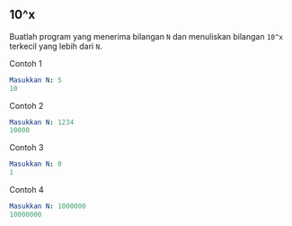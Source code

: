 ## 10^x

Buatlah program yang menerima bilangan `N` dan menuliskan bilangan `10^x` terkecil yang lebih dari `N`.

Contoh 1
```yaml
Masukkan N: 5
10
```

Contoh 2
```yaml
Masukkan N: 1234
10000
```

Contoh 3
```yaml
Masukkan N: 0
1
```

Contoh 4
```yaml
Masukkan N: 1000000
10000000
```